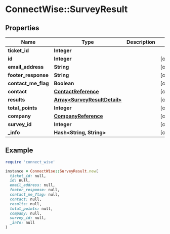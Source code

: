 # ConnectWise::SurveyResult

## Properties

| Name | Type | Description | Notes |
| ---- | ---- | ----------- | ----- |
| **ticket_id** | **Integer** |  |  |
| **id** | **Integer** |  | [optional] |
| **email_address** | **String** |  | [optional] |
| **footer_response** | **String** |  | [optional] |
| **contact_me_flag** | **Boolean** |  | [optional] |
| **contact** | [**ContactReference**](ContactReference.md) |  | [optional] |
| **results** | [**Array&lt;SurveyResultDetail&gt;**](SurveyResultDetail.md) |  | [optional] |
| **total_points** | **Integer** |  | [optional] |
| **company** | [**CompanyReference**](CompanyReference.md) |  | [optional] |
| **survey_id** | **Integer** |  | [optional] |
| **_info** | **Hash&lt;String, String&gt;** |  | [optional] |

## Example

```ruby
require 'connect_wise'

instance = ConnectWise::SurveyResult.new(
  ticket_id: null,
  id: null,
  email_address: null,
  footer_response: null,
  contact_me_flag: null,
  contact: null,
  results: null,
  total_points: null,
  company: null,
  survey_id: null,
  _info: null
)
```

